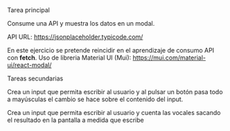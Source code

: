 Tarea principal

Consume una API y muestra los datos en un modal.


API URL: https://jsonplaceholder.typicode.com/

En este ejercicio se pretende reincidir en el aprendizaje de consumo API con **fetch**.
Uso de libreria Material UI (Mui): https://mui.com/material-ui/react-modal/

Tareas secundarias

Crea un input que permita escribir al usuario y al pulsar un botón pasa todo a mayúsculas el cambio se hace sobre el contenido del input.

Crea un input que permita escribir al usuario y cuenta las vocales sacando el resultado en la pantalla a medida que escribe



